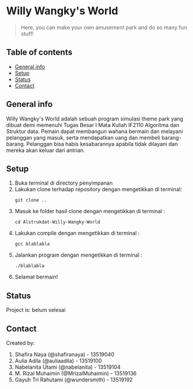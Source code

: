 # Willy Wangky's World
> Here, you can make your own amusement park and do so many fun stuff!

## Table of contents
  - [General info](#general-info)
  - [Setup](#setup)
  - [Status](#status)
  - [Contact](#contact)

## General info
Willy Wangky's World adalah sebuah program simulasi theme park yang dibuat demi memenuhi Tugas Besar I Mata Kuliah IF2110 Algoritma dan Struktur data. Pemain dapat membangun wahana bermain dan melayani pelanggan yang masuk, serta mendapatkan uang dan membeli barang-barang. Pelanggan bisa habis kesabarannya apabila tidak dilayani dan mereka akan keluar dari antrian. 

## Setup
1. Buka terminal di directory penyimpanan
2. Lakukan clone terhadap repository dengan mengetikkan di terminal:
   ```
   git clone ..
    ```
3. Masuk ke folder hasil clone dengan mengetikkan di terminal :
   ```
   cd Alstrukdat-Willy-Wangky-World
   ```
3. Lakukan compile dengan mengetikkan di terminal :
    ```
    gcc blablabla
    ```
4. Jalankan program dengan mengetikkan di terminal :
    ```
    ./blablabla
    ```
5. Selamat bermain!

## Status
Project is: belum selesai

## Contact
Created by:  
1. Shafira Naya (@shafiranaya) - 13519040 
2. Aulia Adila (@auliaadila) - 13519100
3. Nabelanita Utami (@nabelanita) - 13519104  
4. M. Rizal Muhaimin (@MrizalMuhaimin) - 13519136
3. Gayuh Tri Rahutami (@wundersmith) - 13519192  
